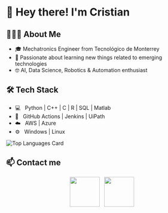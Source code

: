 <h1> 👋 Hey there! I'm Cristian </h1>

<h2> 👨🏻‍💻 About Me </h2>

- 🎓 Mechatronics Engineer from Tecnológico de Monterrey
- 🌱 Passionate about learning new things related to emerging technologies
- 🤓 AI, Data Science, Robotics & Automation enthusiast


<h2>🛠 Tech Stack</h2>

- 💻 &nbsp; Python | C++ | C | R | SQL | Matlab
- 🤖 &nbsp; GitHub Actions | Jenkins | UiPath
- ☁️ &nbsp; AWS | Azure
- ⚙  &nbsp; Windows | Linux

![Top Languages Card](https://github-readme-stats.vercel.app/api/top-langs/?username=crisdanrodriguez&layout=compact&theme=nord)

<h2> 📫 Contact me </h2>

<p align="center">
&nbsp; <a href="https://www.linkedin.com/in/crisdanrodriguez" target="_blank" rel="noopener noreferrer"><img src="https://img.icons8.com/plasticine/100/000000/linkedin.png" width="80" /></a>
&nbsp; <a href="mailto:crisdanrodvaz@gmail.com" target="_blank" rel="noopener noreferrer"><img src="https://img.icons8.com/plasticine/100/000000/gmail.png"  width="80" /></a>
</p align='center'>
